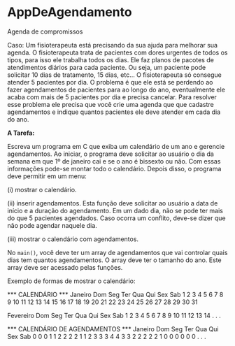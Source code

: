 # AppDeAgendamento
Agenda de compromissos

Caso:
Um fisioterapeuta está precisando da sua ajuda para melhorar sua agenda. O fisioterapeuta trata de pacientes com dores urgentes de todos os tipos, para isso ele trabalha todos os dias. Ele faz planos de pacotes de atendimentos diários para cada paciente. Ou seja, um paciente pode solicitar 10 dias de tratamento, 15 dias, etc… O fisioterapeuta só consegue atender 5 pacientes por dia. O problema é que ele está se perdendo ao fazer agendamentos de pacientes para ao longo do ano, eventualmente ele acaba com mais de 5 pacientes por dia e precisa cancelar. Para resolver esse problema ele precisa que você crie uma agenda que que cadastre agendamentos e indique quantos pacientes ele deve atender em cada dia do ano.


**A Tarefa:**

Escreva um programa em C que exiba um calendário de um ano e gerencie agendamentos. Ao iniciar, o programa deve solicitar ao usuário o dia da semana em que 1º de janeiro cai e se o ano é bissexto ou não. Com essas informações pode-se montar todo o calendário. Depois disso, o programa deve permitir em um menu: 

(i) mostrar o calendário.

(ii) inserir agendamentos.  Esta função deve solicitar ao usuário a data de início e a duração do agendamento. Em um dado dia, não se pode ter mais do que 5 pacientes agendados. Caso ocorra um conflito, deve-se dizer que não pode agendar naquele dia.  

(iii) mostrar o calendário com agendamentos.

No `main()`, você deve ter um array de agendamentos que vai controlar quais dias tem quantos agendamentos. O array deve ter o tamanho do ano. Este array deve ser acessado pelas funções.

Exemplo de formas de mostrar o calendário:

 *** CALENDÁRIO ***
Janeiro
Dom Seg Ter Qua Qui Sex Sab
                  1   2   3
  4   5   6   7   8   9  10
 11  12  13  14  15  16  17
 18  19  20  21  22  23  24
 25  26  27  28  29  30  31

Fevereiro
Dom Seg Ter Qua Qui Sex Sab
  1   2   3   4   5   6   7
  8   9  10  11  12  13  14
 .
 .
 .
	
	
*** CALENDÁRIO DE AGENDAMENTOS ***
Janeiro
Dom Seg Ter Qua Qui Sex Sab
                  0   0   0
  1   1   2   2   2   2   1
  1   2   3   3   3   4   4
  3   3   2   2   2   2   2
  1   0   0   0   0   0   0
	.
	.
	.

